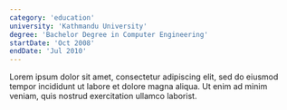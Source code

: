 ```yaml
---
category: 'education'
university: 'Kathmandu University'
degree: 'Bachelor Degree in Computer Engineering'
startDate: 'Oct 2008'
endDate: 'Jul 2010'
---
```


Lorem ipsum dolor sit amet, consectetur adipiscing elit, sed do eiusmod tempor incididunt ut labore et dolore magna aliqua. Ut enim ad minim veniam, quis nostrud exercitation ullamco laborist.

